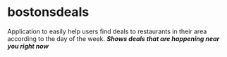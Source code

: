# bostonsdeals
Application to easily help users find deals to restaurants in their area according to the day of the week. ***Shows deals that are happening near you right now***
